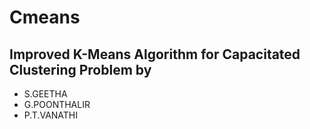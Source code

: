 # Cmeans

## Improved K-Means Algorithm for Capacitated Clustering Problem by
* S.GEETHA
* G.POONTHALIR
* P.T.VANATHI